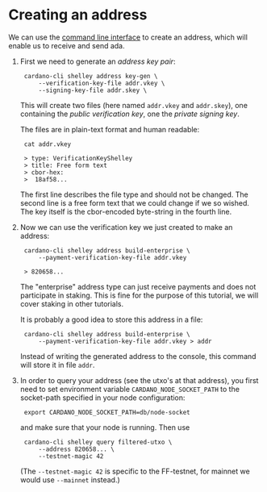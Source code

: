 # Creating an address

We can use the [command line interface](cli.md)
to create an address,
which will enable us to receive and send ada.

1. First we need to generate an _address key pair_:

        cardano-cli shelley address key-gen \
            --verification-key-file addr.vkey \
            --signing-key-file addr.skey \

   This will create two files (here named `addr.vkey` and `addr.skey`),
   one containing the _public verification key_, one the _private signing key_.

   The files are in plain-text format and human readable:

        cat addr.vkey

        > type: VerificationKeyShelley
        > title: Free form text
        > cbor-hex:
        >  18af58...

   The first line describes the file type and should not be changed.
   The second line is a free form text that we could change if we so wished.
   The key itself is the cbor-encoded byte-string in the fourth line.

2. Now we can use the verification key we just created to make an address:

        cardano-cli shelley address build-enterprise \
            --payment-verification-key-file addr.vkey

        > 820658...

   The "enterprise" address type can just receive payments and does not participate in staking.
   This is fine for the purpose of this tutorial, we will cover staking in other tutorials.

   It is probably a good idea to store this address in a file:

        cardano-cli shelley address build-enterprise \
            --payment-verification-key-file addr.vkey > addr

   Instead of writing the generated address to the console, 
   this command will store it in file `addr`. 

3. In order to query your address (see the utxo's at that address),
   you first need to set environment variable `CARDANO_NODE_SOCKET_PATH`
   to the socket-path specified in your node configuration:

        export CARDANO_NODE_SOCKET_PATH=db/node-socket

   and make sure that your node is running.  Then use

        cardano-cli shelley query filtered-utxo \
            --address 820658... \
            --testnet-magic 42

   (The `--testnet-magic 42` is specific to the FF-testnet, for mainnet we would use `--mainnet` instead.)

